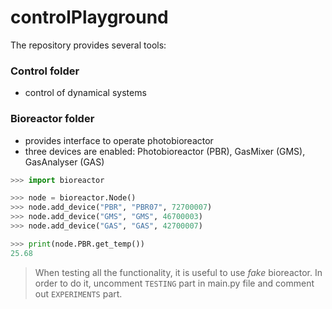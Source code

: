 # controlPlayground

The repository provides several tools:

### Control folder

* control of dynamical systems

### Bioreactor folder

* provides interface to operate photobioreactor
* three devices are enabled: Photobioreactor (PBR), GasMixer (GMS), GasAnalyser (GAS)

```python
>>> import bioreactor

>>> node = bioreactor.Node()
>>> node.add_device("PBR", "PBR07", 72700007)
>>> node.add_device("GMS", "GMS", 46700003)
>>> node.add_device("GAS", "GAS", 42700007)

>>> print(node.PBR.get_temp())
25.68

```

> When testing all the functionality, it is useful to use *fake* bioreactor. In order to do it, uncomment `TESTING` part in main.py file and comment out `EXPERIMENTS` part.